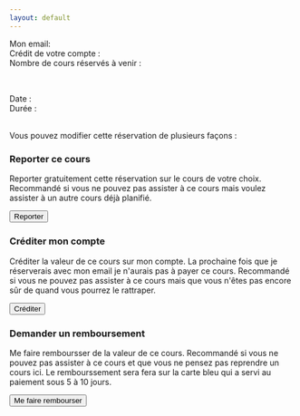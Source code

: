 ```yaml
---
layout: default
---
```


<div class="infobox">
	<p>
	Mon email: <span id="account-email"></span><br/>
	Crédit de votre compte : <span id="account-balance"></span><br/>
	Nombre de cours réservés à venir : <span id="nb-future-bookings"></span>
	</p>
</div>

<div class="booked-class infobox" id="booked-class-template">
	<div>
		<h2 class="booked-class-title"></h2><br/>
		Date : <span class="booked-class-date"></span><br/>
		Durée : <span class="booked-class-duration"></span><br/>
		<p class="booked-class-description"></p><br/>
		Vous pouvez modifier cette réservation de plusieurs façons :
	</div>
	<div class="booked-class-options">
		<div>
			<h3>Reporter ce cours</h3>
			<p>Reporter gratuitement cette réservation sur le cours de votre choix. Recommandé si vous ne pouvez pas assister à ce cours mais voulez assister à un autre cours déjà planifié.</p>
			<button data-href="/#postpone?customerId=%customerId%&lessonToPostponeId=%lessonToPostponeId%">Reporter</button>
		</div>
		<div>
			<h3>Créditer mon compte</h3>
			<p>Créditer la valeur de ce cours sur mon compte. La prochaine fois que je réserverais avec mon email je n'aurais pas à payer ce cours. Recommandé si vous ne pouvez pas assister à ce cours mais que vous n'êtes pas encore sûr de quand vous pourrez le rattraper.</p>
			<button data-href="https://ga09zolgt2.execute-api.eu-west-3.amazonaws.com/account/credit?customerId=%customerId%&id=%lessonToPostponeId%">Créditer</button>
		</div>
		<div>
			<h3>Demander un remboursement</h3>
			<p>Me faire remboursser de la valeur de ce cours. Recommandé si vous ne pouvez pas assister à ce cours et que vous ne pensez pas reprendre un cours ici. Le rembourssement sera fera sur la carte bleu qui a servi au paiement sous 5 à 10 jours.</p>
			<button data-href="https://ga09zolgt2.execute-api.eu-west-3.amazonaws.com/account/refund?customerId=%customerId%&id=%lessonToPostponeId%">Me faire rembourser</button>
		</div>
	</div>
</div>


<div>
	<script>
		document.addEventListener('DOMContentLoaded', function() {
			if (window.location.hash) {
				const customerId = window.location.hash.slice(1)
			  	fetch('https://ga09zolgt2.execute-api.eu-west-3.amazonaws.com/account?customerId=' + customerId)
				  .then(response => {
				  	if (response.ok) {
				  		return response.json()
				  	} else {
				  		throw new Error("No OK response")
				  	}
				  })
				  .then(account => {
				  	document.getElementById("account-email").innerText = account.email
				  	document.getElementById("account-balance").innerText = account.balance
				  	document.getElementById("nb-future-bookings").innerText = account.bookings.length
				  		console.log(account)
				  	for (booking of account.bookings) {
				  		const {durationHuman, startHuman} = datetimeToFrenchDatetimeAndDuration(new Date(booking.start_datetime), new Date(booking.end_datetime))
				  		let clone = document.querySelector('#booked-class-template').cloneNode(true)
				  		clone.setAttribute( 'id', "")
				  		clone.querySelectorAll(".booked-class-title")[0].innerText = booking.long_title
				  		clone.querySelectorAll(".booked-class-description")[0].innerText = booking.description
				  		clone.querySelectorAll(".booked-class-date")[0].innerText = startHuman
				  		clone.querySelectorAll(".booked-class-duration")[0].innerText = durationHuman
				  		clone.querySelectorAll("button").forEach((el) => {
				  			el.dataset.href = el.dataset.href.replace("%lessonToPostponeId%", booking.id)
				  			el.dataset.href = el.dataset.href.replace("%customerId%", customerId)
				  		})
				  		document.querySelector('#content').appendChild(clone)
				  	}
				  })
				  .catch(err => {
				  	console.error(err)
				  	document.querySelectorAll('.infobox p')[0].innerText = "Impossible de récupérer les informations de votre compte, revenez plus tard."
				  })
			}
		})
	</script>
</div>